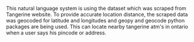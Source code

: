 This natural language system is using the dataset which was scraped from Tangerine website. To provide accurate location distance, the scraped data was geocoded for latitude and longitudes and geopy and geocode python packages are being used. This can locate nearby tangerine atm's in ontario when a user says his pincode or address.
